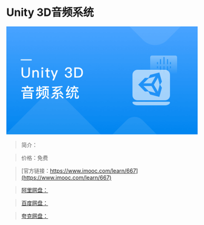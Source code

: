 # Unity 3D音频系统

![img](../../assets/5fe442f20001370705400304.jpg)

> 简介：

> 价格：免费

> [官方链接：https://www.imooc.com/learn/667](https://www.imooc.com/learn/667)

> [阿里网盘：]()

> [百度网盘：]()

> [夸克网盘：]()
